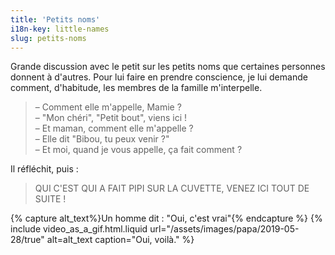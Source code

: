 ```yaml
---
title: 'Petits noms'
i18n-key: little-names
slug: petits-noms
---
```


Grande discussion avec le petit sur les petits noms que certaines personnes
donnent à d'autres. Pour lui faire en prendre conscience, je lui demande
comment, d'habitude, les membres de la famille m'interpelle.

<!-- more -->

> – Comment elle m'appelle, Mamie ?  
> – "Mon chéri", "Petit bout", viens ici !  
> – Et maman, comment elle m'appelle ?  
> – Elle dit "Bibou, tu peux venir ?"  
> – Et moi, quand je vous appelle, ça fait comment ?

Il réfléchit, puis :

> QUI C'EST QUI A FAIT PIPI SUR LA CUVETTE, VENEZ ICI TOUT DE SUITE !

{% capture alt_text%}Un homme dit : "Oui, c'est vrai"{% endcapture %}
{% include video_as_a_gif.html.liquid
url="/assets/images/papa/2019-05-28/true"
alt=alt_text
caption="Oui, voilà."
%}

